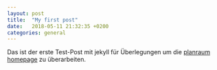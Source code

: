 ```yaml
---
layout: post
title:  "My first post"
date:   2018-05-11 21:32:35 +0200
categories: general 
---
```

Das ist der erste Test-Post mit jekyll für Überlegungen um die [planraum homepage][planraum-homepage] zu überarbeiten.

[planraum-homepage]: http://planraum.org
